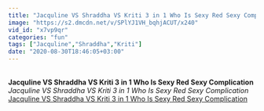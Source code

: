 ```yaml
---
title: "Jacquline VS Shraddha VS Kriti 3 in 1 Who Is Sexy Red Sexy Complication"
image: "https://s2.dmcdn.net/v/SPlYJ1VH_bqhjACUT/x240"
vid_id: "x7vp9qr"
categories: "fun"
tags: ["Jacquline","Shraddha","Kriti"]
date: "2020-08-30T18:46:05+03:00"
---
```

<br><b>Jacquline VS Shraddha VS Kriti 3 in 1 Who Is Sexy Red Sexy Complication</b><br> <i>Jacquline VS Shraddha VS Kriti 3 in 1 Who Is Sexy Red Sexy Complication</i><br> <u>Jacquline VS Shraddha VS Kriti 3 in 1 Who Is Sexy Red Sexy Complication</u>
